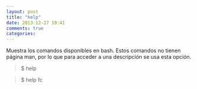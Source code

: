 ```yaml
---
layout: post
title: "help"
date: 2013-12-27 19:41
comments: true
categories: 
---
```

Muestra los comandos disponibles en bash. Estos comandos no tienen página man, por lo que para acceder a una descripción se usa esta opción.

>$ help

>$ help fc

